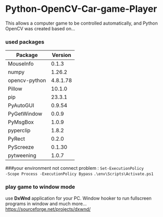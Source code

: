 # Python-OpenCV-Car-game-Player

This allows a computer game to be controlled automatically, and Python OpenCV was created based on...

### used packages

|Package       | Version |
|------------- | -------- | 
|MouseInfo     | 0.1.3    |
|numpy         | 1.26.2  |
|opencv-python | 4.8.1.78 |
|Pillow        | 10.1.0  |
|pip           | 23.3.1 |
|PyAutoGUI     | 0.9.54 |
|PyGetWindow   | 0.0.9 |
|PyMsgBox      | 1.0.9 |
|pyperclip     | 1.8.2  |
|PyRect        | 0.2.0 |
|PyScreeze     | 0.1.30 |
|pytweening    | 1.0.7 |


###your environment not connect problem :
<code>Set-ExecutionPolicy -Scope Process -ExecutionPolicy Bypass</code>
<code>.\env\Scripts\Activate.ps1</code>

### play game to window mode
use <b>DxWnd</b>  application for your PC.
Window hooker to run fullscreen programs in window and much more...
<a href="https://sourceforge.net/projects/dxwnd/">https://sourceforge.net/projects/dxwnd/</a>

